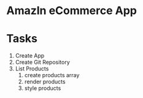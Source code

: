 # AmazIn eCommerce App

# Tasks

1. Create App
2. Create Git Repository
3. List Products
   1. create products array
   2. render products
   3. style products
